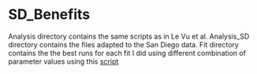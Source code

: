 # SD_Benefits

Analysis directory contains the same scripts as in Le Vu et al. 
Analysis_SD directory contains the files adapted to the San Diego data.
Fit directory contains the the best runs for each fit I did using different combination of parameter values using this [script](https://github.com/thednainus/SD_Benefits/blob/main/Analysis_SD/Sampling_LHS.R)
